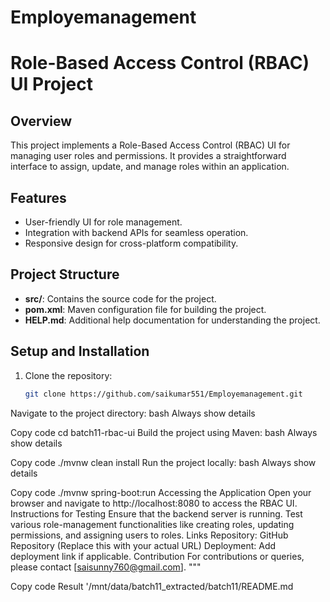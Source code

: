 # Employemanagement
# Role-Based Access Control (RBAC) UI Project

## Overview
This project implements a Role-Based Access Control (RBAC) UI for managing user roles and permissions. It provides a straightforward interface to assign, update, and manage roles within an application.

## Features
- User-friendly UI for role management.
- Integration with backend APIs for seamless operation.
- Responsive design for cross-platform compatibility.

## Project Structure
- **src/**: Contains the source code for the project.
- **pom.xml**: Maven configuration file for building the project.
- **HELP.md**: Additional help documentation for understanding the project.

## Setup and Installation
1. Clone the repository:
   ```bash
   git clone https://github.com/saikumar551/Employemanagement.git
Navigate to the project directory:
bash
Always show details

Copy code
cd batch11-rbac-ui
Build the project using Maven:
bash
Always show details

Copy code
./mvnw clean install
Run the project locally:
bash
Always show details

Copy code
./mvnw spring-boot:run
Accessing the Application
Open your browser and navigate to http://localhost:8080 to access the RBAC UI.
Instructions for Testing
Ensure that the backend server is running.
Test various role-management functionalities like creating roles, updating permissions, and assigning users to roles.
Links
Repository: GitHub Repository (Replace this with your actual URL)
Deployment: Add deployment link if applicable.
Contribution
For contributions or queries, please contact [saisunny760@gmail.com]. """



Copy code
Result
'/mnt/data/batch11_extracted/batch11/README.md
